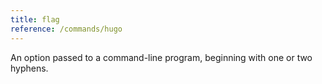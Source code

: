 ```yaml
---
title: flag
reference: /commands/hugo
---
```


An option passed to a command-line program, beginning with one or two hyphens.

